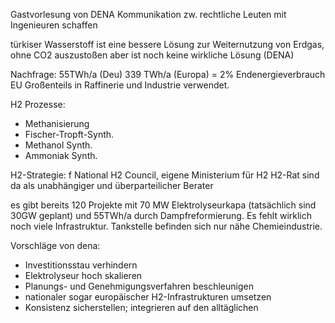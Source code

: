 Gastvorlesung von DENA
Kommunikation zw. rechtliche Leuten mit Ingenieuren schaffen

türkiser Wasserstoff ist eine bessere Lösung zur Weiternutzung von Erdgas, ohne CO2 auszustoßen aber ist noch keine wirkliche Lösung (DENA)

Nachfrage: 55TWh/a (Deu) 339 TWh/a (Europa) = 2% Endenergieverbrauch EU
Großenteils in Raffinerie und Industrie verwendet.

H2 Prozesse:
- Methanisierung
- Fischer-Tropft-Synth.
- Methanol Synth.
- Ammoniak Synth.

H2-Strategie: f
National H2 Council, eigene Ministerium für H2
H2-Rat sind da als unabhängiger und überparteilicher Berater

es gibt bereits 120 Projekte mit 70 MW Elektrolyseurkapa (tatsächlich sind 30GW geplant) und 55TWh/a durch Dampfreformierung. Es fehlt wirklich noch viele Infrastruktur. Tankstelle befinden sich nur nähe Chemieindustrie.

Vorschläge von dena:
- Investitionsstau verhindern
- Elektrolyseur hoch skalieren
- Planungs- und Genehmigungsverfahren beschleunigen
- nationaler sogar europäischer H2-Infrastrukturen umsetzen
- Konsistenz sicherstellen; integrieren auf den alltäglichen